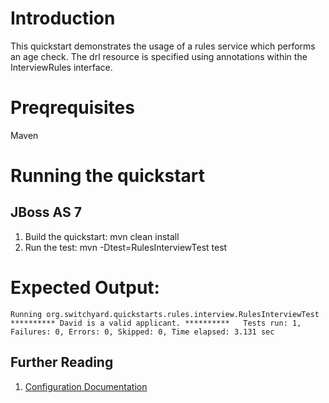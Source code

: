 Introduction
============
This quickstart demonstrates the usage of a rules service which performs an age check.   The drl resource is specified using annotations within the InterviewRules interface.       

Preqrequisites 
==============
Maven

Running the quickstart
======================

JBoss AS 7
----------
1. Build the quickstart:
    mvn clean install
2. Run the test:
    mvn -Dtest=RulesInterviewTest test

Expected Output:
================
`Running org.switchyard.quickstarts.rules.interview.RulesInterviewTest  
********** David is a valid applicant. **********  
Tests run: 1, Failures: 0, Errors: 0, Skipped: 0, Time elapsed: 3.131 sec`  

## Further Reading

1. [Configuration Documentation](https://docs.jboss.org/author/display/SWITCHYARD/Configuration)

